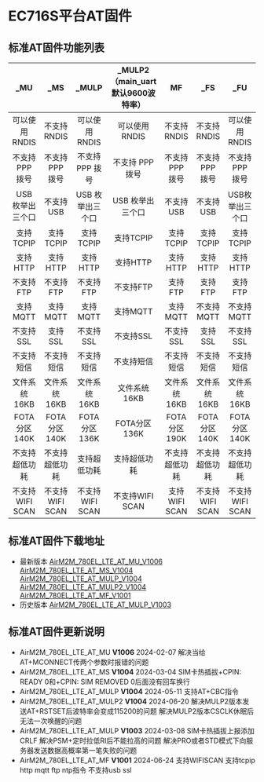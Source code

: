 # EC716S平台AT固件

## 标准AT固件功能列表

|       _MU        |       _MS       |      _MULP       | _MULP2 <br />（main_uart默认9600波特率） |       MF       |       _FS       |       _FU       |
| :--------------: | :-------------: | :--------------: | :--------------------------------------: | :------------: | :-------------: | :-------------: |
|  可以使用RNDIS   |   不支持RNDIS   |  可以使用RNDIS   |              可以使用RNDIS               |  不支持RNDIS   |   不支持RNDIS   |  可以使用RNDIS  |
| 不支持 PPP 拨号  | 不支持 PPP 拨号 | 不支持 PPP 拨号  |             不支持 PPP 拨号              | 不支持PPP 拨号 | 不支持PPP 拨号  | 不支持PPP 拨号  |
| USB 枚举出三个口 |    不支持USB    | USB 枚举出三个口 |             USB 枚举出三个口             |   不支持USB    |    不支持USB    | USB枚举出三个口 |
|    支持TCPIP     |    支持TCPIP    |    支持TCPIP     |                支持TCPIP                 |   支持TCPIP    |    支持TCPIP    |    支持TCPIP    |
|     支持HTTP     |    支持HTTP     |     支持HTTP     |                 支持HTTP                 |    支持HTTP    |    支持HTTP     |    支持HTTP     |
|    不支持FTP     |    不支持FTP    |    不支持FTP     |                不支持FTP                 |    支持FTP     |     支持FTP     |     支持FTP     |
|     支持MQTT     |    支持MQTT     |     支持MQTT     |                 支持MQTT                 |    支持MQTT    |   不支持MQTT    |   不支持MQTT    |
|    不支持SSL     |     支持SSL     |    不支持SSL     |                不支持SSL                 |   不支持SSL    |     支持SSL     |    不支持SSL    |
|    不支持短信    |   不支持短信    |    不支持短信    |                不支持短信                |   不支持短信   |   不支持短信    |   不支持短信    |
|  文件系统 16KB   |  文件系统 16KB  |  文件系统 16KB   |              文件系统 16KB               | 文件系统 16KB  |  文件系统 16KB  |  文件系统 16KB  |
|  FOTA分区 140K   |  FOTA分区 140K  |  FOTA分区 136K   |              FOTA分区 136K               | FOTA分区 190K  |  FOTA分区 140K  |  FOTA分区 140K  |
|  不支持超低功耗  | 不支持超低功耗  |   支持超低功耗   |               支持超低功耗               | 不支持超低功耗 | 不支持超低功耗  | 不支持超低功耗  |
| 不支持WIFI SCAN  | 不支持WIFI SCAN | 不支持WIFI SCAN  |             不支持WIFI SCAN              | 支持WIFI SCAN  | 不支持WIFI SCAN | 不支持WIFI SCAN |

## 标准AT固件下载地址

- 最新版本
  [AirM2M_780EL_LTE_AT_MU_V1006](https://gitee.com/openLuat/airm2m-ec718-at/releases)
  [AirM2M_780EL_LTE_AT_MS_V1004](https://gitee.com/openLuat/airm2m-ec718-at/releases)
  [AirM2M_780EL_LTE_AT_MULP_V1004](https://gitee.com/openLuat/airm2m-ec718-at/releases)
  [AirM2M_780EL_LTE_AT_MULP2_V1004](https://gitee.com/openLuat/airm2m-ec718-at/releases)
  [AirM2M_780EL_LTE_AT_MF_V1001](https://gitee.com/openLuat/airm2m-ec718-at/releases)
- 历史版本
  [AirM2M_780EL_LTE_AT_MULP_V1003](https://gitee.com/openLuat/airm2m-ec718-at/releases)

## 标准AT固件更新说明

- AirM2M_780EL_LTE_AT_MU **V1006** 2024-02-07
  解决当给AT+MCONNECT传两个参数时报错的问题
- AirM2M_780EL_LTE_AT_MS **V1004** 2024-03-04
  SIM卡热插拔+CPIN: READY 0和+CPIN: SIM REMOVED 0后面没有回车换行
- AirM2M_780EL_LTE_AT_MULP **V1004** 2024-05-11
  支持AT+CBC指令
- AirM2M_780EL_LTE_AT_MULP2 **V1004** 2024-06-20
  解决MULP2版本发送AT+RSTSET后波特率会变成115200的问题
  解决MULP2版本CSCLK休眠后无法一次唤醒的问题
- AirM2M_780EL_LTE_AT_MULP **V1003** 2024-03-08
  SIM卡热插拔上报添加CRLF
  解决PSM+定时拉低RI后不能拉高的问题
  解决PRO或者STD模式下向服务器发送数据高概率第一笔失败的问题
- AirM2M_780EL_LTE_AT_MF **V1001** 2024-06-24
  支持WIFISCAN
  支持tcpip http mqtt ftp ntp指令
  不支持usb ssl
